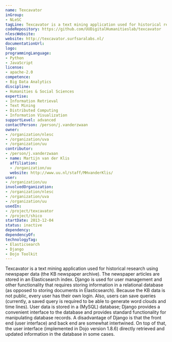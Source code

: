 ```yaml
---
name: Texcavator
inGroup:
- NLeSC
tagLine: Texcavator is a text mining application used for historical research
codeRepository: https://github.com/UUDigitalHumanitieslab/texcavator
nlescWebsite:
website: http://texcavator.surfsaralabs.nl/
documentationUrl:
logo:
programmingLanguage:
- Python
- JavaScript
license:
- apache-2.0
competence:
- Big Data Analytics
discipline:
- Humanities & Social Sciences
expertise:
- Information Retrieval
- Text Mining
- Distributed Computing
- Information Visualization
supportLevel: advanced
contactPerson: /person/j.vanderzwaan
owner:
- /organization/nlesc
- /organization/uva
- /organization/uu
contributor:
- /person/j.vanderzwaan
- name: Martijn van der Klis
  affiliation:
  - /organization/uu
  website: http://www.uu.nl/staff/MHvanderKlis/
user:
- /organization/uu
involvedOrganization:
- /organization/nlesc
- /organization/uva
- /organization/uu
usedIn:
- /project/texcavator
- /project/shico
startDate: 2013-12-04
status: inactive
dependency:
dependencyOf:
technologyTag:
- Elasticsearch
- Django
- Dojo Toolkit
---
```

Texcavator is a text mining application used for historical research using newspaper data (the KB newspaper archive).
The newspaper articles are stored in an Elasticsearch index.
Django is used for user management and other functionality that requires storing information in a relational database (as opposed to storing documents in Elasticsearch). Because the KB data is not public, every user has their own login. Also, users can save queries (currently, a saved query is required to be able to generate word clouds and time lines). User data is stored in a (MySQL) database; Django provides a convenient interface to the database and provides standard functionality for manipulating database records. A disadvantage of Django is that the front end (user interface) and back end are somewhat intertwined. On top of that, the user interface (implemented in Dojo version 1.8.6) directly retrieved and updated information in the database in some cases.
